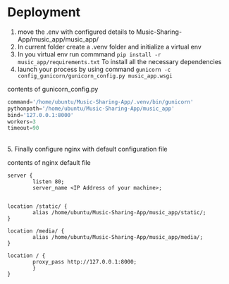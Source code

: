 # Deployment
1. move the .env with configured details to Music-Sharing-App/music_app/music_app/ </br>
2. In current folder create a .venv folder and initialize a virtual env
3. In you virtual env run commmand `pip install -r music_app/requirements.txt` To install all the necessary dependencies </br>
4.  launch your process by using command `gunicorn -c config_gunicorn/gunicorn_config.py music_app.wsgi`

contents of gunicorn_config.py
```python
command='/home/ubuntu/Music-Sharing-App/.venv/bin/gunicorn'
pythonpath='/home/ubuntu/Music-Sharing-App/music_app'
bind='127.0.0.1:8000'
workers=3
timeout=90
```
</br>
5.  Finally configure nginx with default configuration file

contents of nginx default file 
</br>
```
server {
        listen 80;
        server_name <IP Address of your machine>;


location /static/ {
        alias /home/ubuntu/Music-Sharing-App/music_app/static/;
}

location /media/ {
        alias /home/ubuntu/Music-Sharing-App/music_app/media/;
}

location / {
        proxy_pass http://127.0.0.1:8000;
        }
}
```